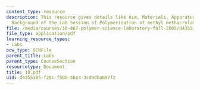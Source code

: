 ```yaml
---
content_type: resource
description: This resource gives details like Aim, Materials, Apparatus, and Brief
  Background of the Lab Session of Polymerization of methyl methacrylate (MMA).
file: /media/courses/10-467-polymer-science-laboratory-fall-2005/d4355185f20cf50b5be33cd9dba897f2_10.pdf
file_type: application/pdf
learning_resource_types:
- Labs
ocw_type: OCWFile
parent_title: Labs
parent_type: CourseSection
resourcetype: Document
title: 10.pdf
uid: d4355185-f20c-f50b-5be3-3cd9dba897f2
---
```

